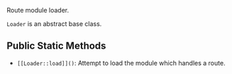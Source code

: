 Route module loader.

`Loader` is an abstract base class.

## Public Static Methods

* `[[Loader::load]]()`: Attempt to load the module which handles a route.


